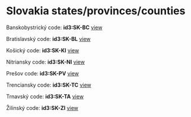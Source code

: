 # Slovakia states/provinces/counties
Banskobystrický     code: **id3:SK-BC**     [view](../export/geojson/medium/id3/sk/bc.geojson)     


Bratislavský     code: **id3:SK-BL**     [view](../export/geojson/medium/id3/sk/bl.geojson)     


Košický     code: **id3:SK-KI**     [view](../export/geojson/medium/id3/sk/ki.geojson)     


Nitriansky     code: **id3:SK-NI**     [view](../export/geojson/medium/id3/sk/ni.geojson)     


Prešov     code: **id3:SK-PV**     [view](../export/geojson/medium/id3/sk/pv.geojson)     


Trenciansky     code: **id3:SK-TC**     [view](../export/geojson/medium/id3/sk/tc.geojson)     


Trnavský     code: **id3:SK-TA**     [view](../export/geojson/medium/id3/sk/ta.geojson)     


Žilinský     code: **id3:SK-ZI**     [view](../export/geojson/medium/id3/sk/zi.geojson)     

